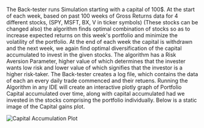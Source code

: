 The Back-tester runs Simulation starting with a capital of 100$. At the start of each week, based on past 100 weeks of Gross Returns data for 4 different stocks, (SPY, MSFT, BX, V in ticker symbols) 
(These stocks can be changed also) the algorithm finds optimal combination of stocks so as to increase expected returns on this week's portfolio and minimize the volatility of the portfolio.
At the end of each week the capital is withdrawn and the next week, we again find optimal diversification of the capital accumulated to invest in the given stocks.
The algorithm has a Risk Aversion Parameter, higher value of which determines that the invester wants low risk and lower value of which signifies that the investor is a higher risk-taker.
The Back-tester creates a log file, which contains the data of each an every daily trade commenced and their retuens. Running the Algorithm in any IDE will create an interactive plotly graph of Portfolio
Capital accumulated over time, along with capital accumulated had we invested in the stocks comprising the portfolio individually. Below is a static image of the Capital gains plot.

![Capital Accumulation Plot](https://github.com/user-attachments/assets/53e21022-5cd3-41a2-a8d1-27d77478c34b)
